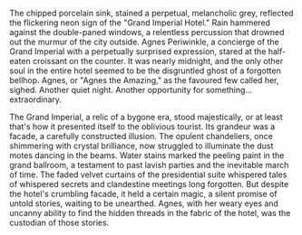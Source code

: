 The chipped porcelain sink, stained a perpetual, melancholic grey, reflected the flickering neon sign of the "Grand Imperial Hotel."  Rain hammered against the double-paned windows, a relentless percussion that drowned out the murmur of the city outside.  Agnes Periwinkle, a concierge of the Grand Imperial with a perpetually surprised expression, stared at the half-eaten croissant on the counter.  It was nearly midnight, and the only other soul in the entire hotel seemed to be the disgruntled ghost of a forgotten bellhop.  Agnes, or "Agnes the Amazing," as the favoured few called her, sighed. Another quiet night.  Another opportunity for something… extraordinary.


The Grand Imperial, a relic of a bygone era, stood majestically, or at least that's how it presented itself to the oblivious tourist.  Its grandeur was a facade, a carefully constructed illusion.  The opulent chandeliers, once shimmering with crystal brilliance, now struggled to illuminate the dust motes dancing in the beams.  Water stains marked the peeling paint in the grand ballroom, a testament to past lavish parties and the inevitable march of time.  The faded velvet curtains of the presidential suite whispered tales of whispered secrets and clandestine meetings long forgotten.  But despite the hotel's crumbling facade, it held a certain magic, a silent promise of untold stories, waiting to be unearthed.  Agnes, with her weary eyes and uncanny ability to find the hidden threads in the fabric of the hotel, was the custodian of those stories.
